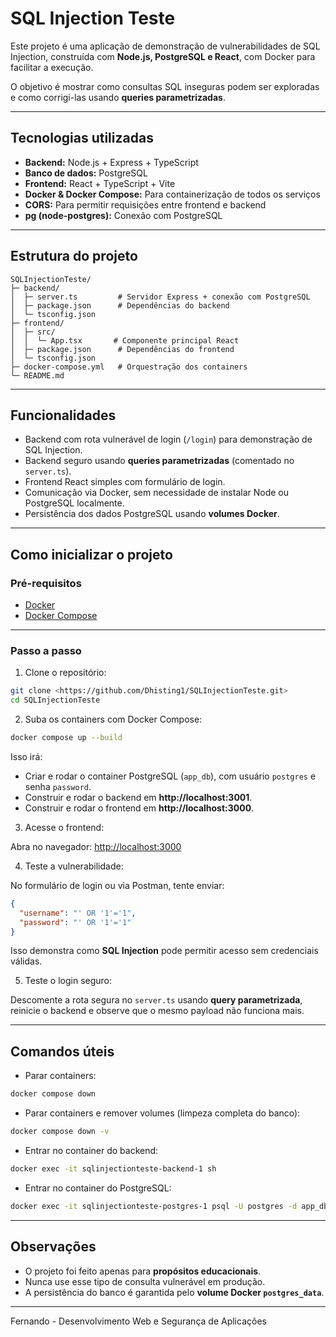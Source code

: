 # SQL Injection Teste

Este projeto é uma aplicação de demonstração de vulnerabilidades de SQL Injection, construída com **Node.js, PostgreSQL e React**, com Docker para facilitar a execução.

O objetivo é mostrar como consultas SQL inseguras podem ser exploradas e como corrigi-las usando **queries parametrizadas**.

---

## Tecnologias utilizadas

- **Backend:** Node.js + Express + TypeScript  
- **Banco de dados:** PostgreSQL  
- **Frontend:** React + TypeScript + Vite  
- **Docker & Docker Compose:** Para containerização de todos os serviços  
- **CORS:** Para permitir requisições entre frontend e backend  
- **pg (node-postgres):** Conexão com PostgreSQL  

---

## Estrutura do projeto

```
SQLInjectionTeste/
├─ backend/
│  ├─ server.ts         # Servidor Express + conexão com PostgreSQL
│  ├─ package.json      # Dependências do backend
│  └─ tsconfig.json
├─ frontend/
│  ├─ src/
│  │  └─ App.tsx       # Componente principal React
│  ├─ package.json      # Dependências do frontend
│  └─ tsconfig.json
├─ docker-compose.yml   # Orquestração dos containers
└─ README.md
```

---

## Funcionalidades

- Backend com rota vulnerável de login (`/login`) para demonstração de SQL Injection.
- Backend seguro usando **queries parametrizadas** (comentado no `server.ts`).
- Frontend React simples com formulário de login.
- Comunicação via Docker, sem necessidade de instalar Node ou PostgreSQL localmente.
- Persistência dos dados PostgreSQL usando **volumes Docker**.

---

## Como inicializar o projeto

### Pré-requisitos

- [Docker](https://www.docker.com/)
- [Docker Compose](https://docs.docker.com/compose/)

---

### Passo a passo

1. Clone o repositório:

```bash
git clone <https://github.com/Dhisting1/SQLInjectionTeste.git>
cd SQLInjectionTeste
```

2. Suba os containers com Docker Compose:

```bash
docker compose up --build
```

Isso irá:

- Criar e rodar o container PostgreSQL (`app_db`), com usuário `postgres` e senha `password`.
- Construir e rodar o backend em **http://localhost:3001**.
- Construir e rodar o frontend em **http://localhost:3000**.

3. Acesse o frontend:

Abra no navegador: [http://localhost:3000](http://localhost:3000)

4. Teste a vulnerabilidade:

No formulário de login ou via Postman, tente enviar:

```json
{
  "username": "' OR '1'='1",
  "password": "' OR '1'='1"
}
```

Isso demonstra como **SQL Injection** pode permitir acesso sem credenciais válidas.

5. Teste o login seguro:

Descomente a rota segura no `server.ts` usando **query parametrizada**, reinicie o backend e observe que o mesmo payload não funciona mais.

---

## Comandos úteis

- Parar containers:  
```bash
docker compose down
```

- Parar containers e remover volumes (limpeza completa do banco):  
```bash
docker compose down -v
```

- Entrar no container do backend:  
```bash
docker exec -it sqlinjectionteste-backend-1 sh
```

- Entrar no container do PostgreSQL:  
```bash
docker exec -it sqlinjectionteste-postgres-1 psql -U postgres -d app_db
```

---

## Observações

- O projeto foi feito apenas para **propósitos educacionais**.
- Nunca use esse tipo de consulta vulnerável em produção.
- A persistência do banco é garantida pelo **volume Docker `postgres_data`**.

---

Fernando - Desenvolvimento Web e Segurança de Aplicações

